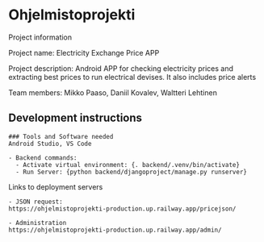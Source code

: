# Ohjelmistoprojekti

Project information

  Project name: Electricity Exchange Price APP
    
  Project description: Android APP for checking 
    electricity prices and extracting best prices 
    to run electrical devises. It also includes price alerts
    
  Team members: Mikko Paaso, Daniil Kovalev, Waltteri Lehtinen
  
  ## Development instructions
    ### Tools and Software needed
    Android Studio, VS Code

    - Backend commands:
      - Activate virtual environment: {. backend/.venv/bin/activate}
      - Run Server: {python backend/djangoproject/manage.py runserver}

  Links to deployment servers
  
    - JSON request: 
    https://ohjelmistoprojekti-production.up.railway.app/pricejson/
    
    - Administration 
    https://ohjelmistoprojekti-production.up.railway.app/admin/
